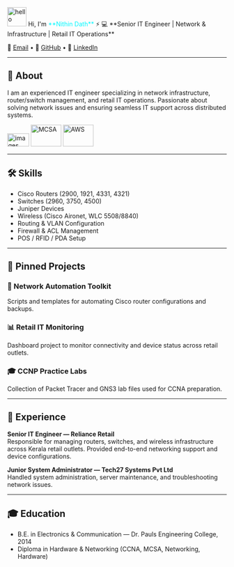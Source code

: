 <img src="https://media.giphy.com/media/hvRJCLFzcasrR4ia7z/giphy.gif" width="44" alt="hello" />
  Hi, I'm <span style="color:#00f8ff">**Nithin Dath**</span> ⚡
💻 **Senior IT Engineer | Network & Infrastructure | Retail IT Operations**  

📧 [Email](mailto:nithindath@gmail.com) • 🐙 [GitHub](https://github.com/nithindath) • 🔗 [LinkedIn](https://linkedin.com/in/nithindath)

---

## 🧠 About

I am an experienced IT engineer specializing in network infrastructure, router/switch management, and retail IT operations. Passionate about solving network issues and ensuring seamless IT support across distributed systems.

<img width="50" height="30" alt="images" src="https://github.com/user-attachments/assets/a062f07f-ce43-440e-9b6e-4a48591498a4" />
<img width="70" height="50" alt="MCSA" src="https://github.com/user-attachments/assets/2cb53725-69be-44f1-a0cf-876ebefa8595" />
<img width="70" height="50" alt="AWS" src="https://github.com/user-attachments/assets/c3078aa4-7a2f-4332-a4d7-0b25d05e1178" />



---

## 🛠️ Skills

- Cisco Routers (2900, 1921, 4331, 4321)  
- Switches (2960, 3750, 4500)  
- Juniper Devices  
- Wireless (Cisco Aironet, WLC 5508/8840)  
- Routing & VLAN Configuration  
- Firewall & ACL Management  
- POS / RFID / PDA Setup  

---

## 📌 Pinned Projects

### 🔧 Network Automation Toolkit  
Scripts and templates for automating Cisco router configurations and backups.  

### 📊 Retail IT Monitoring  
Dashboard project to monitor connectivity and device status across retail outlets.  

### 🎓 CCNP Practice Labs  
Collection of Packet Tracer and GNS3 lab files used for CCNA preparation.  

---

## 💼 Experience

**Senior IT Engineer — Reliance Retail**  
Responsible for managing routers, switches, and wireless infrastructure across Kerala retail outlets. Provided end-to-end networking support and device configurations.  

**Junior System Administrator — Tech27 Systems Pvt Ltd**  
Handled system administration, server maintenance, and troubleshooting network issues.  

---

## 🎓 Education

- B.E. in Electronics & Communication — Dr. Pauls Engineering College, 2014  
- Diploma in Hardware & Networking (CCNA, MCSA, Networking, Hardware)  

